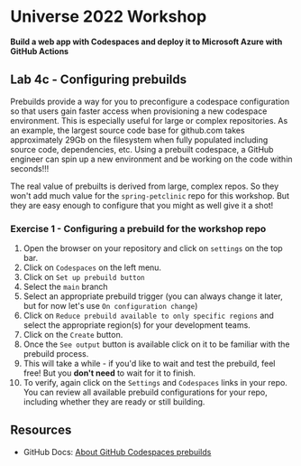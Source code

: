 # Universe 2022 Workshop
**Build a web app with Codespaces and deploy it to Microsoft Azure with GitHub Actions**

## Lab 4c - Configuring prebuilds

Prebuilds provide a way for you to preconfigure a codespace configuration so that users gain faster access when provisioning a new codespace environment. This is especially useful for large or complex repositories.  As an example, the largest source code base for github.com takes approximately 29Gb on the filesystem when fully populated including source code, dependencies, etc. Using a prebuilt codespace, a GitHub engineer can spin up a new environment and be working on the code within seconds!!!

The real value of prebuilts is derived from large, complex repos.  So they won't add much value for the `spring-petclinic` repo for this workshop. But they are easy enough to configure that you might as well give it a shot!

### Exercise 1 - Configuring a prebuild for the workshop repo

1. Open the browser on your repository and click on `settings` on the top bar.
1. Click on `Codespaces` on the left menu.
1. Click on `Set up prebuild button`
1. Select the `main` branch 
1. Select an appropriate prebuild trigger (you can always change it later, but for now let's use `On configuration change`)
1. Click on `Reduce prebuild available to only specific regions` and select the appropriate region(s) for your development teams. 
1. Click on the `Create` button.
1. Once the `See output` button is available click on it to be familiar with the prebuild process.
1. This will take a while - if you'd like to wait and test the prebuild, feel free!  But you **don't need** to wait for it to finish.
1. To verify, again click on the `Settings` and `Codespaces` links in your repo. You can review all available prebuild configurations for your repo, including whether they are ready or still building.

## Resources

- GitHub Docs: [About GitHub Codespaces prebuilds](https://docs.github.com/en/codespaces/prebuilding-your-codespaces/about-github-codespaces-prebuilds)

